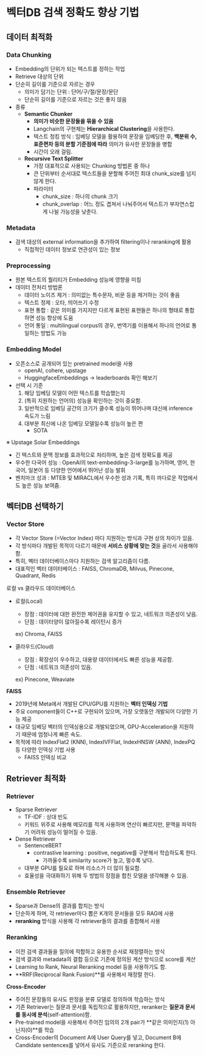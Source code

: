 # 벡터DB 검색 정확도 향상 기법

## 데이터 최적화

### Data Chunking

- Embedding의 단위가 되는 텍스트를 정하는 작업
- Retrieve 대상의 단위
- 단순히 길이를 기준으로 자르는 경우
    - 의미가 담기는 단위 : 단어/구/절/문장/문단
    - 단순히 길이를 기준으로 자르는 것은 좋지 않음
- 종류
    - **Semantic Chunker**
        - **의미가 비슷한 문장들을 묶을 수 있음**
        - Langchain의 구현체는 **Hierarchical Clustering**을 사용한다.
        - 텍스트 청킹 방식 : 임베딩 모델을 활용하여 문장을 임베딩한 후, **백분위 수, 표준편차 등의 분할 기준점에 따라** 의미가 유사한 문장들을 병합
        - 시간이 오래 걸림.
    - **Recursive Text Splitter**
        - 가장 대표적으로 사용되는 Chunking 방법론 중 하나
        - 큰 단위부터 순서대로 텍스트들을 분할해 주어진 최대 chunk_size를 넘지 않게 한다.
        - 파라미터
            - chunk_size : 하나의 chunk 크기
            - chunk_overlap : 어느 정도 겹쳐서 나눠주어서 텍스트가 부자연스럽게 나뉠 가능성을 낮춘다.

### Metadata

- 검색 대상의 external information을 추가하여 filtering이나 reranking에 활용
    - 직접적인 데이터 정보로 연관성이 있는 정보

### Preprocessing

- 원본 텍스트의 퀄리티가 Embedding 성능에 영향을 미침
- 데이터 전처리 방법론
    - 데이터 노이즈 제거 : 의미없는 특수문자, 비문 등을 제거하는 것이 좋음
    - 텍스트 정제 : 오타, 띄어쓰기 수정
    - 표현 통합 : 같은 의미를 가지지만 다르게 표현된 표현들은 하나의 형태로 통합하면 성능 향상에 도움
    - 언어 통일 : multilingual corpus의 경우, 번역기를 이용해서 하나의 언어로 통일하는 방법도 가능

### Embedding Model

- 오픈소스로 공개되어 있는 pretrained model을 사용
    - openAI, cohere, upstage
    - HuggingfaceEmbeddings → leaderboards 확인 해보기
- 선택 시 기준
    1. 해당 임베딩 모델이 어떤 텍스트를 학습했는지
    2. (특히 지원하는 언어의) 성능을 확인하는 것이 중요함.
    3. 일반적으로 임베딩 공간의 크기가 클수록 성능이 뛰어나며 대신에 inference 속도가 느림
    4. 대부분 최신에 나온 임베딩 모델일수록 성능이 높은 편
        - SOTA

※ Upstage Solar Embeddings

- 긴 텍스트와 문맥 정보를 효과적으로 처리하며, 높은 검색 정확도를 제공
- 우수한 다국어 성능 : OpenAI의 text-embedding-3-large를 능가하며, 영어, 한국어, 일본어 등 다양한 언어에서 뛰어난 성능 발휘
- 벤치마크 성과 : MTEB 및 MIRACL에서 우수한 성과 기록, 특히 까다로운 작업에서도 높은 성능 보여줌.

## 벡터DB 선택하기

### Vector Store

- 각 Vector Store (=Vector Index) 마다 지원하는 방식과 구현 상의 차이가 있음.
- 각 방식마다 개발된 목적이 다르기 때문에 **서비스 상황에 맞는 것**을 골라서 사용해야 함.
- 특히, 벡터 데이터베이스마다 지원하는 검색 알고리즘이 다름.
- 대표적인 벡터 데이터베이스 : FAISS, ChromaDB, Milvus, Pinecone, Quadrant, Redis

로컬 vs 클라우드 데이터베이스

- 로컬(Local)
    - 장점 : 데이터에 대한 완전한 제어권을 유지할 수 있고, 네트워크 의존성이 낮음.
    - 단점 : 데이터양이 많아질수록 레이턴시 증가
    
    ex) Chroma, FAISS
    
- 클라우드(Cloud)
    - 장점 : 확장성이 우수하고, 대용량 데이터에서도 빠른 성능을 제공함.
    - 단점 : 네트워크 의존성이 있음.
    
    ex) Pinecone, Weaviate
    

**FAISS**

- 2019년에 Meta에서 개발된 CPU/GPU를 지원하는 **벡터 인덱싱 기법**
- 주요 component들이 C++로 구현되어 있으며, 가장 오랫동안 개발되어 다양한 기능 제공
- 대규모 임베딩 벡터의 인덱싱용으로 개발되었으며, GPU-Acceleration을 지원하기 때문에 엄청나게 빠른 속도.
- 목적에 따라 IndexFlat2 (KNN), IndexIVFFlat, IndexHNSW (ANN), IndexPQ 등 다양한 인덱싱 기법 사용
    - FAISS 인덱싱 비교

## Retriever 최적화

### Retriever

- Sparse Retriever
    - TF-IDF : 상대 빈도
    - 키워드 위주로 사용해 메모리를 적게 사용하며 연산이 빠르지만, 문맥을 파악하기 어려워 성능이 떨어질 수 있음.
- Dense Retriever
    - SentenceBERT
        - contrastive learning : positive, negative를 구분해서 학습하도록 한다.
            - 가까울수록 similarity score가 높고, 멀수록 낮다.
    - 대부분 GPU를 필요로 하며 리소스가 더 많이 필요함.
    - 효율성을 극대화하기 위해 두 방법의 장점을 합친 모델을 생각해볼 수 있음.

### Ensemble Retriever

- Sparse과 Dense의 결과를 합치는 방식
- 단순하게 하며, 각 retriever마다 뽑은 K개의 문서들을 모두 RAG에 사용
- **reranking** 방식을 사용해 각 retriever들의 결과를 종합해서 사용

### Reranking

- 이전 검색 결과들을 질의에 적합하고 유용한 순서로 재정렬하는 방식
- 검색 결과와 metadata의 결합 등으로 기존에 정의된 계산 방식으로 score를 계산
- Learning to Rank, Neural Reranking model 등을 사용하기도 함.
- **RRF(Reciprocal Rank Fusion)**를 사용해서 재정렬 한다.

**Cross-Encoder**

- 주어진 문장들의 유사도 판정을 분류 모델로 정의하여 학습하는 방식
- 기존 Retriever는 질문과 문서를 독립적으로 활용하지만, reranker는 **질문과 문서를 동시에 분석**(self-attention)함.
- Pre-trained model을 사용해서 주어진 임의의 2개 pair가 **같은 의미인지(1) 아닌지(0)**를 학습
- Cross-Encoder의 Document A에 User Query를 넣고, Document B에 Candidate sentences를 넣어서 유사도 기준으로 reranking 한다.
